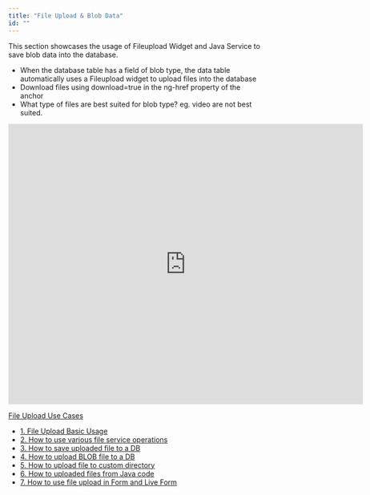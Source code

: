 ```yaml
---
title: "File Upload & Blob Data"
id: ""
---
```


This section showcases the usage of Fileupload Widget and Java Service to save blob data into the database.

- When the database table has a field of blob type, the data table automatically uses a Fileupload widget to upload files into the database
- Download files using download=true in the ng-href property of the anchor
- What type of files are best suited for blob type? eg. video are not best suited.

<iframe width="708" height="560" src="https://docs.google.com/presentation/d/e/2PACX-1vSEs3UuouQsOyTqmFrMtWluoSH3jfh3DM1mAPHInX8RlU9GbVEMGBCA_Tovu4XICM4gecSqmcGQRC2K/embed?start=false&amp;loop=false&amp;delayms=3000" frameborder="0" allowfullscreen="allowfullscreen" mozallowfullscreen="mozallowfullscreen" webkitallowfullscreen="webkitallowfullscreen"></iframe>

[File Upload Use Cases](/learn/app-development/widgets/basic/fileupload-use-cases/)

- [1\. File Upload Basic Usage](/learn/app-development/widgets/form-widgets/file-upload-basic-usage/)
- [2\. How to use various file service operations](/learn/how-tos/file-upload-widget-operations/)
- [3\. How to save uploaded file to a DB](/learn/how-tos/upload-file-save-database/)
- [4\. How to upload BLOB file to a DB](/learn/how-tos/file-upload-blob-data/)
- [5\. How to upload file to custom directory](/learn/how-tos/file-upload-custom-directory/)
- [6\. How to uploaded files from Java code](/learn/how-tos/accessing-file-upload-java-code/)
- [7\. How to use file upload in Form and Live Form](/learn/how-tos/upload-files-from-live-form-form/)
